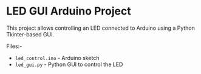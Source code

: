 # LED GUI Arduino Project

This project allows controlling an LED connected to Arduino using a Python Tkinter-based GUI.

 Files:-

- `led_control.ino` - Arduino sketch
- `led_gui.py` - Python GUI to control the LED
